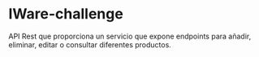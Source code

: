 # IWare-challenge
API Rest que proporciona un servicio que expone endpoints para añadir, eliminar, editar o consultar diferentes productos.
